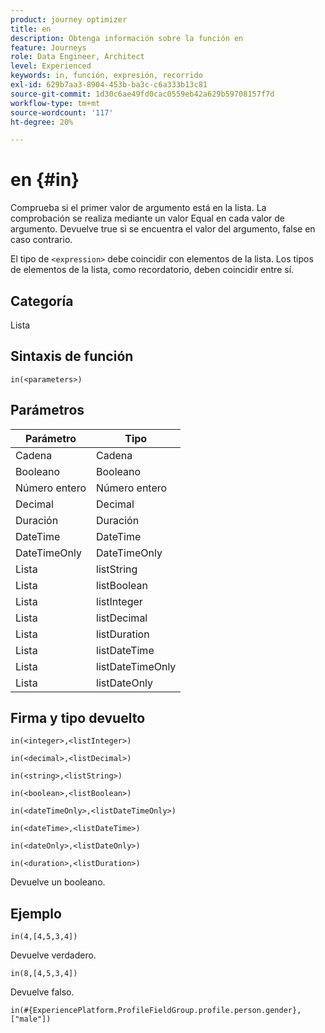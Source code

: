 ```yaml
---
product: journey optimizer
title: en
description: Obtenga información sobre la función en
feature: Journeys
role: Data Engineer, Architect
level: Experienced
keywords: in, función, expresión, recorrido
exl-id: 629b7aa3-8904-453b-ba3c-c6a333b13c81
source-git-commit: 1d30c6ae49fd0cac0559eb42a629b59708157f7d
workflow-type: tm+mt
source-wordcount: '117'
ht-degree: 20%

---
```


# en {#in}

Comprueba si el primer valor de argumento está en la lista. La comprobación se realiza mediante un valor Equal en cada valor de argumento. Devuelve true si se encuentra el valor del argumento, false en caso contrario.

El tipo de `<expression>` debe coincidir con elementos de la lista. Los tipos de elementos de la lista, como recordatorio, deben coincidir entre sí.

## Categoría

Lista

## Sintaxis de función

`in(<parameters>)`

## Parámetros

| Parámetro | Tipo |
|-----------|------------------|
| Cadena | Cadena |
| Booleano | Booleano |
| Número entero | Número entero |
| Decimal | Decimal |
| Duración | Duración |
| DateTime | DateTime |
| DateTimeOnly | DateTimeOnly |
| Lista | listString |
| Lista | listBoolean |
| Lista | listInteger |
| Lista | listDecimal |
| Lista | listDuration |
| Lista | listDateTime |
| Lista | listDateTimeOnly |
| Lista | listDateOnly |

## Firma y tipo devuelto

`in(<integer>,<listInteger>)`

`in(<decimal>,<listDecimal>)`

`in(<string>,<listString>)`

`in(<boolean>,<listBoolean>)`

`in(<dateTimeOnly>,<listDateTimeOnly>)`

`in(<dateTime>,<listDateTime>)`

`in(<dateOnly>,<listDateOnly>)`

`in(<duration>,<listDuration>)`

Devuelve un booleano.

## Ejemplo

`in(4,[4,5,3,4])`

Devuelve verdadero.

`in(8,[4,5,3,4])`

Devuelve falso.

`in(#{ExperiencePlatform.ProfileFieldGroup.profile.person.gender}, ["male"])`
